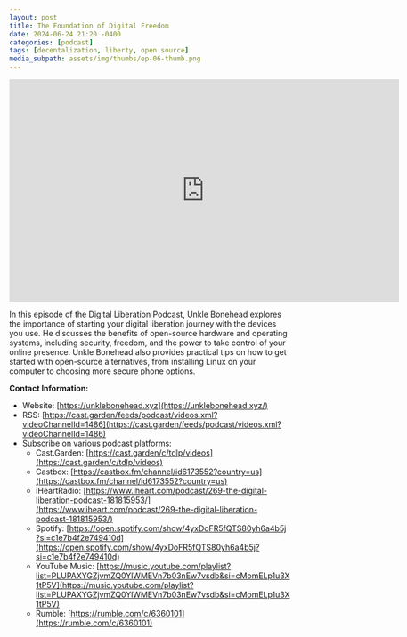 ```yaml
---
layout: post
title: The Foundation of Digital Freedom
date: 2024-06-24 21:20 -0400
categories: [podcast] 
tags: [decentalization, liberty, open source]
media_subpath: assets/img/thumbs/ep-06-thumb.png
---
```

<iframe title="The Foundation of Digital Freedom" width="700" height="400" src="https://cast.garden/videos/embed/add41279-c348-452f-9614-7a73168e9b98" frameborder="0" allowfullscreen="" sandbox="allow-same-origin allow-scripts allow-popups"></iframe>

In this episode of the Digital Liberation Podcast, Unkle Bonehead explores the importance of starting your digital liberation journey with the devices you use. He discusses the benefits of open-source hardware and operating systems, including security, freedom, and the power to take control of your online presence. Unkle Bonehead also provides practical tips on how to get started with open-source alternatives, from installing Linux on your computer to choosing more secure phone options.

**Contact Information:**

- Website: [https://unklebonehead.xyz](https://unklebonehead.xyz/)
- RSS: [https://cast.garden/feeds/podcast/videos.xml?videoChannelId=1486](https://cast.garden/feeds/podcast/videos.xml?videoChannelId=1486)
- Subscribe on various podcast platforms:
  - Cast.Garden: [https://cast.garden/c/tdlp/videos](https://cast.garden/c/tdlp/videos)
  - Castbox: [https://castbox.fm/channel/id6173552?country=us](https://castbox.fm/channel/id6173552?country=us)
  - iHeartRadio: [https://www.iheart.com/podcast/269-the-digital-liberation-podcast-181815953/](https://www.iheart.com/podcast/269-the-digital-liberation-podcast-181815953/)
  - Spotify: [https://open.spotify.com/show/4yxDoFR5fQTS80yh6a4b5j?si=c1e7b4f2e749410d](https://open.spotify.com/show/4yxDoFR5fQTS80yh6a4b5j?si=c1e7b4f2e749410d)
  - YouTube Music: [https://music.youtube.com/playlist?list=PLUPAXYGZjvmZQ0YlWMEVn7b03nEw7vsdb&si=cMomELp1u3X1tP5V](https://music.youtube.com/playlist?list=PLUPAXYGZjvmZQ0YlWMEVn7b03nEw7vsdb&si=cMomELp1u3X1tP5V)
  - Rumble: [https://rumble.com/c/6360101](https://rumble.com/c/6360101)